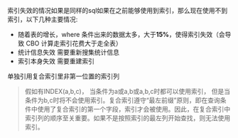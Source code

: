 索引失效的情况如果是同样的sql如果在之前能够使用到索引，那么现在使用不到索引，以下几种主要情况:
- 随着表的增长，where 条件出来的数据太多，大于**15%**，使得索引失效（会导致 CBO 计算走索引花费大于走全表）
- 统计信息失效 需要重新搜集统计信息
- 索引本身失效 需要重建索引

单独引用复合索引里非第一位置的索引列
>假如有INDEX(a,b,c)，
>当条件为a或a,b或a,b,c时都可以使用索引，
>但是当条件为b,c时将不会使用索引。复合索引遵守“最左前缀”原则，即在查询条件中使用了复合索引的第一个字段，索引才会被使用。因此，在复合索引中索引列的顺序至关重要。如果不是按照索引的最左列开始查找，则无法使用索引。